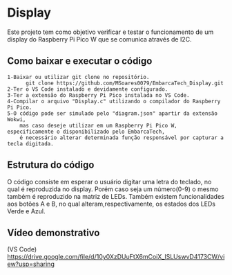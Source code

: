 # Display
Este projeto tem como objetivo verificar e testar o funcionamento de um display do Raspberry Pi Pico W que se comunica através de I2C.

## Como baixar e executar o código
    1-Baixar ou utilizar git clone no repositório.
          git clone https://github.com/MSoares0079/EmbarcaTech_Display.git
    2-Ter o VS Code instalado e devidamente configurado.
    3-Ter a extensão do Raspberry Pi Pico instalada no VS Code.
    4-Compilar o arquivo "Display.c" utilizando o compilador do Raspberry Pi Pico.
    5-O código pode ser simulado pelo "diagram.json" apartir da extensão Wokwi,
        mas caso deseje utilizar em um Raspberry Pi Pico W, especificamente o disponibilizado pelo EmbarcaTech,
        é necessário alterar determinada função responsável por capturar a tecla digitada.

## Estrutura do código

O código consiste em esperar o usuário digitar uma letra do teclado, no qual é reproduzida no display. Porém caso seja um número(0-9) o mesmo também é reproduzido na matriz de LEDs. 
Também existem funcionalidades aos botões A e B, no qual alteram,respectivamente, os estados dos LEDs Verde e Azul.

## Vídeo demonstrativo
(VS Code)
https://drive.google.com/file/d/10y0XzDUuFtX6mCoiX_lSLUswvD4173CW/view?usp=sharing
